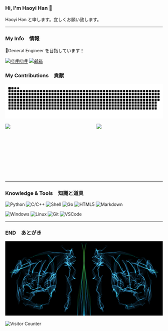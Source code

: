 ### Hi, I'm Haoyi Han 👋 

Haoyi Han と申します。宜しくお願い致します。

<!--
**Haoyi-Han/Haoyi-Han** is a ✨ _special_ ✨ repository because its `README.md` (this file) appears on your GitHub profile.

Here are some ideas to get you started:

- 🔭 I’m currently working on ...
- 🌱 I’m currently learning ...
- 👯 I’m looking to collaborate on ...
- 🤔 I’m looking for help with ...
- 💬 Ask me about ...
- 📫 How to reach me: ...
- 😄 Pronouns: ...
- ⚡ Fun fact: ...
-->

<hr/>

### My Info　情報

:crystal_ball:General Engineer を目指しています！

[![哔哩哔哩](https://img.shields.io/badge/ビリビリ-deluxehacker-00A1D6)](https://space.bilibili.com/109509907) [![邮箱](https://img.shields.io/badge/メイル-haoyi_han@163.com-orange)](mailto:haoyi_han@163.com)

### My Contributions　貢献

<div align="center">

[![img](https://github.com/Haoyi-Han/Haoyi-Han/raw/output/github-snake-dark.svg)](https://github.com/Haoyi-Han/Haoyi-Han/raw/output/github-snake-dark.svg)

<p>
<img width="50%" align="left" src="https://github-readme-stats.vercel.app/api?username=Haoyi-Han&include_all_commits=true&show_icons=true&theme=chartreuse-dark"></img>
<img width="42%" align="right" src="https://github-readme-stats.vercel.app/api/top-langs/?username=Haoyi-Han&layout=compact&theme=chartreuse-dark"></img>
</p>

<br/><br/><br/><br/><br/><br/><br/><br/><br/><br/>

</div>

<hr/>

### Knowledge & Tools　知識と道具

![Python](https://img.shields.io/badge/-Python-FADC6A?style=flat-square&logo=python) ![C/C++](https://img.shields.io/badge/-C/C++-DAE8FC?style=flat-square&logo=c) ![Shell](https://img.shields.io/badge/-Shell-000000?style=style=flat-square&logo=gnu-bash&logoColor=white) ![Go](https://img.shields.io/badge/-Go-F7B93E?style=flat-square&logo=go&logoColor=white) ![HTML5](https://img.shields.io/badge/-HTML5-E34F26?style=flat-square&logo=html5&logoColor=white) ![Markdown](https://img.shields.io/badge/-Markdown-292326?style=flat-square&logo=markdown)

![Windows](https://img.shields.io/badge/-Windows-ee827c?style=flat-square&logo=windows&logoColor=blue) ![Linux](https://img.shields.io/badge/-Linux-F9A03C?style=flat-square&logo=linux&logoColor=white) ![Git](https://img.shields.io/badge/-Git-FCC624?style=flat-square&logo=git) ![VSCode](https://img.shields.io/badge/-VSCode-007ACC?style=flat-square&logo=visual-studio-code)


<hr/>

### END　あとがき

![img](./img/banner.png)

![Visitor Counter](https://profile-counter.glitch.me/Haoyi-Han/count.svg)